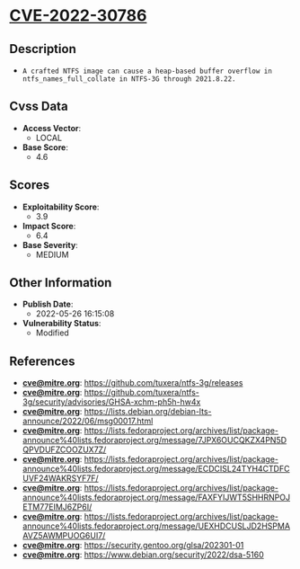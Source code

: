 
# [CVE-2022-30786](https://cve.mitre.org/cgi-bin/cvename.cgi?name=CVE-2022-30786)

## Description

- `A crafted NTFS image can cause a heap-based buffer overflow in ntfs_names_full_collate in NTFS-3G through 2021.8.22.`

## Cvss Data

- **Access Vector**:
  - LOCAL
- **Base Score**:
  - 4.6

## Scores

- **Exploitability Score**:
  - 3.9
- **Impact Score**:
  - 6.4
- **Base Severity**:
  - MEDIUM

## Other Information

- **Publish Date**:
  - 2022-05-26 16:15:08
- **Vulnerability Status**:
  - Modified

## References

- **cve@mitre.org**: https://github.com/tuxera/ntfs-3g/releases
- **cve@mitre.org**: https://github.com/tuxera/ntfs-3g/security/advisories/GHSA-xchm-ph5h-hw4x
- **cve@mitre.org**: https://lists.debian.org/debian-lts-announce/2022/06/msg00017.html
- **cve@mitre.org**: https://lists.fedoraproject.org/archives/list/package-announce%40lists.fedoraproject.org/message/7JPX6OUCQKZX4PN5DQPVDUFZCOOZUX7Z/
- **cve@mitre.org**: https://lists.fedoraproject.org/archives/list/package-announce%40lists.fedoraproject.org/message/ECDCISL24TYH4CTDFCUVF24WAKRSYF7F/
- **cve@mitre.org**: https://lists.fedoraproject.org/archives/list/package-announce%40lists.fedoraproject.org/message/FAXFYIJWT5SHHRNPOJETM77EIMJ6ZP6I/
- **cve@mitre.org**: https://lists.fedoraproject.org/archives/list/package-announce%40lists.fedoraproject.org/message/UEXHDCUSLJD2HSPMAAVZ5AWMPUOG6UI7/
- **cve@mitre.org**: https://security.gentoo.org/glsa/202301-01
- **cve@mitre.org**: https://www.debian.org/security/2022/dsa-5160
